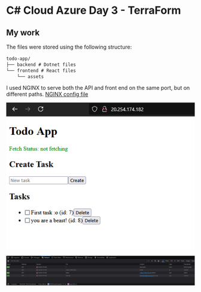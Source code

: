 # C# Cloud Azure Day 3 - TerraForm

## My work

The files were stored using the following structure:

```
todo-app/
├── backend # Dotnet files
└── frontend # React files
    └── assets
```

I used NGINX to serve both the API and front end on the same port, but on different paths. [NGINX config file](./site.conf)

![my-todo-frontend.png](./assets/my-todo-frontend.png)

![devtools-network.png](./assets/devtools-network.png)